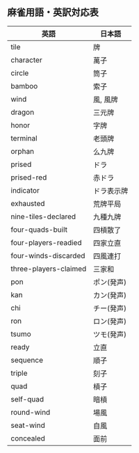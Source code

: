 ## 麻雀用語・英訳対応表

| 英語 | 日本語 |
| ---- | ---- |
| tile | 牌 |
| character | 萬子 |
| circle | 筒子 |
| bamboo | 索子 |
| wind | 風, 風牌 |
| dragon | 三元牌 |
| honor | 字牌 |
| terminal | 老頭牌 |
| orphan | 么九牌 |
| prised | ドラ |
| prised-red | 赤ドラ |
| indicator | ドラ表示牌 |
| exhausted | 荒牌平局 |
| nine-tiles-declared | 九種九牌 |
| four-quads-built | 四槓散了 |
| four-players-readied | 四家立直 |
| four-winds-discarded | 四風連打 |
| three-players-claimed | 三家和 |
| pon | ポン(発声) |
| kan | カン(発声) |
| chi | チー(発声) |
| ron | ロン(発声) |
| tsumo | ツモ(発声) |
| ready | 立直 |
| sequence | 順子 |
| triple | 刻子 |
| quad | 槓子 |
| self-quad | 暗槓 |
| round-wind | 場風 |
| seat-wind | 自風 |
| concealed | 面前 |



